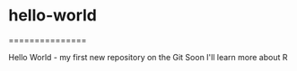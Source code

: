 # hello-world
===============

Hello World - my first new repository on the Git
Soon I'll learn more about R

